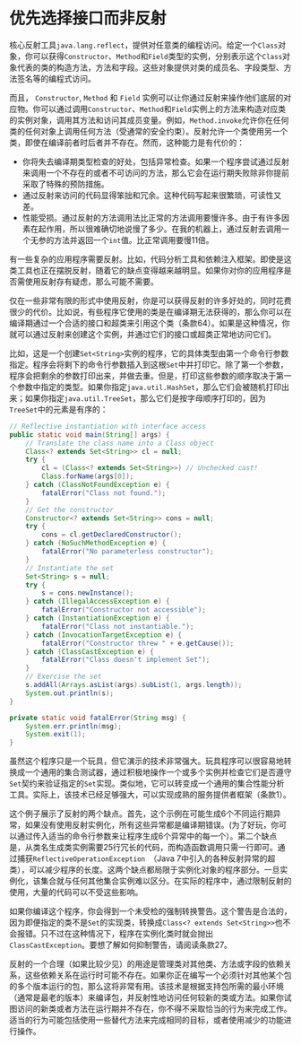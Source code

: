 # 优先选择接口而非反射

核心反射工具`java.lang.reflect`，提供对任意类的编程访问。给定一个`Class`对象，你可以获得`Constructor`、`Method`和`Field`类型的实例，分别表示这个`Class`对象代表的类的构造方法，方法和字段。这些对象提供对类的成员名、字段类型、方法签名等的编程式访问。

而且， `Constructor`,  `Method` 和 `Field` 实例可以让你通过反射来操作他们底层的对应物。你可以通过调用`Constructor`、`Method`和`Field`实例上的方法来构造对应类的实例对象，调用其方法和访问其成员变量。例如，`Method.invoke`允许你在任何类的任何对象上调用任何方法（受通常的安全约束）。反射允许一个类使用另一个类，即使在编译前者时后者并不存在。然而，这种能力是有代价的：

* 你将失去编译期类型检查的好处，包括异常检查。如果一个程序尝试通过反射来调用一个不存在的或者不可访问的方法，那么它会在运行期失败除非你提前采取了特殊的预防措施。
* 通过反射来访问的代码显得笨拙和冗余。这种代码写起来很繁琐，可读性又差。
* 性能受损。通过反射的方法调用法比正常的方法调用要慢许多。由于有许多因素在起作用，所以很难确切地说慢了多少。在我的机器上，通过反射去调用一个无参的方法并返回一个`int`值。比正常调用要慢11倍。

有一些复杂的应用程序需要反射。比如，代码分析工具和依赖注入框架。即使是这类工具也正在摆脱反射，随着它的缺点变得越来越明显。如果你对你的应用程序是否需使用反射存有疑虑，那么可能不需要。

仅在一些非常有限的形式中使用反射，你是可以获得反射的许多好处的，同时花费很少的代价。比如说，有些程序它使用的类是在编译期无法获得的，那么你可以在编译期通过一个合适的接口和超类来引用这个类（条款64）。如果是这种情况，你就可以通过反射来创建这个实例，并通过它们的接口或超类正常地访问它们。

比如，这是一个创建`Set<String>`实例的程序，它的具体类型由第一个命令行参数指定。程序会将剩下的命令行参数插入到这根`Set`中并打印它。除了第一个参数，程序会把剩余的参数打印出来，并做去重。但是，打印这些参数的顺序取决于第一个参数中指定的类型。如果你指定`java.util.HashSet`，那么它们会被随机打印出来；如果你指定`java.util.TreeSet`，那么它们是按字母顺序打印的，因为`TreeSet`中的元素是有序的：

```java
// Reflective instantiation with interface access
public static void main(String[] args) {
    // Translate the class name into a Class object
    Class<? extends Set<String>> cl = null;
    try {
        cl = (Class<? extends Set<String>>) // Unchecked cast!
        Class.forName(args[0]);
    } catch (ClassNotFoundException e) {
        fatalError("Class not found.");
    }
    // Get the constructor
    Constructor<? extends Set<String>> cons = null;
    try {
        cons = cl.getDeclaredConstructor();
    } catch (NoSuchMethodException e) {
        fatalError("No parameterless constructor");
    }
    // Instantiate the set
    Set<String> s = null;
    try {
        s = cons.newInstance();
    } catch (IllegalAccessException e) {
        fatalError("Constructor not accessible");
    } catch (InstantiationException e) {
        fatalError("Class not instantiable.");
    } catch (InvocationTargetException e) {
        fatalError("Constructor threw " + e.getCause());
    } catch (ClassCastException e) {
        fatalError("Class doesn't implement Set");
    }
    // Exercise the set
    s.addAll(Arrays.asList(args).subList(1, args.length));
    System.out.println(s);
}

private static void fatalError(String msg) {
    System.err.println(msg);
    System.exit(1);
}
```

虽然这个程序只是一个玩具，但它演示的技术非常强大。玩具程序可以很容易地转换成一个通用的集合测试器，通过积极地操作一个或多个实例并检查它们是否遵守`Set`契约来验证指定的`Set`实现。类似地，它可以转变成一个通用的集合性能分析工具。实际上，该技术已经足够强大，可以实现成熟的服务提供者框架（条款1）。

这个例子展示了反射的两个缺点。首先，这个示例在可能生成6个不同运行期异常，如果没有使用反射实例化，所有这些异常都是编译期错误。(为了好玩，你可以通过传入适当的命令行参数来让程序生成6个异常中的每一个）。第二个缺点是，从类名生成类实例需要25行冗长的代码，而构造函数调用只需一行即可。通过捕获`ReflectiveOperationException `（Java 7中引入的各种反射异常的超类），可以减少程序的长度。这两个缺点都局限于实例化对象的程序部分。一旦实例化，该集合就与任何其他集合实例难以区分。在实际的程序中，通过限制反射的使用，大量的代码可以不受这些影响。

如果你编译这个程序，你会得到一个未受检的强制转换警告。这个警告是合法的，因为即便指定的类不是`Set`的实现类，转换成`Class<? extends Set<String>>`也不会报错。只不过在这种情况下，程序在实例化类时就会抛出`ClassCastException`。要想了解如何抑制警告，请阅读条款27。

反射的一个合理（如果比较少见）的用途是管理类对其他类、方法或字段的依赖关系，这些依赖关系在运行时可能不存在。如果你正在编写一个必须针对其他某个包的多个版本运行的包，那么这将非常有用。该技术是根据支持包所需的最小环境（通常是最老的版本）来编译包，并反射性地访问任何较新的类或方法。如果你试图访问的新类或者方法在运行期并不存在，你不得不采取恰当的行为来完成工作。适当的行为可能包括使用一些替代方法来完成相同的目标，或者使用减少的功能进行操作。

